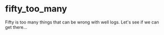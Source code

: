 # fifty_too_many
Fifty is too many things that can be wrong with well logs. Let's see if we can get there...
